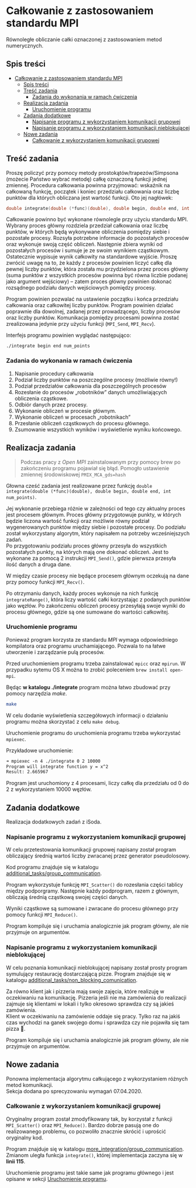 # Całkowanie z zastosowaniem standardu MPI

Równoległe obliczanie całki oznaczonej z zastosowaniem metod numerycznych.

## Spis treści

- [Całkowanie z zastosowaniem standardu MPI](#całkowanie-z-zastosowaniem-standardu-mpi)
  - [Spis treści](#spis-treści)
  - [Treść zadania](#treść-zadania)
    - [Zadania do wykonania w ramach ćwiczenia](#zadania-do-wykonania-w-ramach-ćwiczenia)
  - [Realizacja zadania](#realizacja-zadania)
    - [Uruchomienie programu](#uruchomienie-programu)
  - [Zadania dodatkowe](#zadania-dodatkowe)
    - [Napisanie programu z wykorzystaniem komunikacji grupowej](#napisanie-programu-z-wykorzystaniem-komunikacji-grupowej)
    - [Napisanie programu z wykorzystaniem komunikacji nieblokującej](#napisanie-programu-z-wykorzystaniem-komunikacji-nieblokującej)
  - [Nowe zadania](#nowe-zadania)
    - [Całkowanie z wykorzystaniem komunikacji grupowej](#całkowanie-z-wykorzystaniem-komunikacji-grupowej)

## Treść zadania

Proszę policzyć przy pomocy metody prostokątów/trapezów/Simpsona (możecie Państwo wybrać metodę) całkę oznaczoną funkcji jednej zmiennej. Procedura całkowania powinna przyjmować: wskaźnik na całkowaną funkcję, początek i koniec przedziału całkowania oraz liczbę punktów dla których obliczana jest wartość funkcji. Oto jej nagłówek:

```c
double integrate(double (*func)(double), double begin, double end, int num_points);
```

Całkowanie powinno być wykonane równolegle przy użyciu standardu MPI. Wybrany proces główny rozdziela przedział całkowania oraz liczbę punktów, w których będą wykonywane obliczenia pomiędzy siebie i pozostałe procesy. Rozsyła potrzebne informacje do pozostałych procesów oraz wykonuje swoją część obliczeń. Następnie zbiera wyniki od pozostałych procesów i sumuje je ze swoim wynikiem cząstkowym. Ostatecznie wypisuje wynik całkowity na standardowe wyjście. Proszę zwrócić uwagę na to, że każdy z procesów powinien liczyć całkę dla pewnej liczby punktów, która została mu przydzielona przez proces główny (suma punktów z wszystkich procesów powinna być równa liczbie podanej jako argument wejściowy) – zatem proces główny powinien dokonać rozsądnego podziału danych wejściowych pomiędzy procesy.

Program powinien pozwalać na ustawienie początku i końca przedziału całkowania oraz całkowitej liczby punktów. Program powinien działać poprawnie dla dowolnej, zadanej przez prowadzącego, liczby procesów oraz liczby punktów. Komunikacja pomiędzy procesami powinna zostać zrealizowana jedynie przy użyciu funkcji (`MPI_Send`, `MPI_Recv`).

Interfejs programu powinien wyglądać następująco:

`./integrate begin end num_points`

### Zadania do wykonania w ramach ćwiczenia

1. Napisanie procedury całkowania
2. Podział liczby punktów na poszczególne procesy (możliwie równy!)
3. Podział przedziałów całkowania dla poszczególnych procesów
4. Rozesłanie do procesów „robotników” danych umożliwiających obliczenia cząstkowe.
5. Odbiór danych przez procesy.
6. Wykonanie obliczeń w procesie głównym.
7. Wykonanie obliczeń w procesach „robotnikach”
8. Przesłanie obliczeń cząstkowych do procesu głównego.
9. Zsumowanie wszystkich wyników i wyświetlenie wyniku końcowego.

## Realizacja zadania

> Podczas pracy z _Open MPI_ zainstalowanym przy pomocy brew po zakończeniu programu pojawiał się błąd. Pomogło ustawienie zmiennej środowiskowej `PMIX_MCA_gds=hash`

Głowna cześć zadania jest realizowane przez funkcję `double integrate(double (*func)(double), double begin, double end, int num_points)`.

Jej wykonanie przebiega różnie w zależności od tego czy aktualny proces jest procesem głównym.
Proces główny przygotowuje punkty, w których będzie liczona wartość funkcji oraz możliwie równy podział wygenerowanych punktów między siebie i pozostałe procesy.
Do podziału został wykorzystany algorytm, który napisałem na potrzeby wcześniejszych zadań.  
Po przygotowaniu podziału proces główny przesyła do wszystkich pozostałych punkty, na których mają one dokonać obliczeń. Jest to wykonane za pomocą 2 instrukcji `MPI_Send()`, gdzie pierwsza przesyła ilość danych a druga dane.

W między czasie procesy nie będące procesem głównym oczekują na dane przy pomocy funkcji `MPI_Recv()`.

Po otrzymaniu danych, każdy proces wykonuje na nich funkcję `integrateRange()`, która liczy wartość całki korzystając z podanych punktów jako węzłów. Po zakończeniu obliczeń procesy przesyłają swoje wyniki do procesu głównego, gdzie są one sumowane do wartości całkowitej.

### Uruchomienie programu

Ponieważ program korzysta ze standardu _MPI_ wymaga odpowiedniego kompilatora oraz programu uruchamiającego. Pozwala to na łatwe utworzenie i zarządzanie pulą procesów.

Przed uruchomieniem programu trzeba zainstalować `mpicc` oraz `mpirun`. W przypadku sytemu OS X można to zrobić poleceniem `brew install open-mpi`.

Będąc **w katalogu ./integrate** program można łatwo zbudować przy pomocy narzędzia _make_.

```bash
make
```

W celu dodanie wyświetlenia szczegółowych informacji o działaniu programu można skorzystać z celu `make debug`.

Uruchomienie programu do uruchomienia programu trzeba wykorzystać `mpiexec`.

Przykładowe uruchomienie:

```txt
➜ mpiexec -n 4 ./integrate 0 2 10000
Program will integrate function y = x^2
Result: 2.665967
```

Program jest uruchomiony z 4 procesami, liczy całkę dla przedziału od 0 do 2 z wykorzystaniem 10000 węzłów.

## Zadania dodatkowe

Realizacja dodatkowych zadań z iSoda.

### Napisanie programu z wykorzystaniem komunikacji grupowej

W celu przetestowania komunikacji grupowej napisany został program obliczający średnią wartoś liczby zwracanej przez generator pseudolosowy.

Kod programu znajduje się w katalogu [additional_tasks/group_communication](./additional_tasks/group_communication).

Program wykorzystuje funkcję `MPI_Scatter()` do rozesłania części tablicy między podporgramy.
Następnie każdy podprogram, razem z głównym, obliczają średnią cząstkową swojej części danych.

Wyniki cząstkowe są sumowane i zwracane do procesu głównego przy pomocy funkcji `MPI_Reduce()`.

Program kompiluje się i uruchamia analogicznie jak program główny, ale nie przyjmuje on argumentów.

### Napisanie programu z wykorzystaniem komunikacji nieblokującej

W celu poznania komunikacji nieblokującej napisany został prosty program symulujący restaurację dostarczającą pizze.
Program znajduje się w katalogu [additional_tasks/non_blocking_comunication](./additional_tasks/non_blocking_comunication).

Za równo klient jak i pizzeria mają swoje zajęcia, które realizuję w oczekiwaniu na komunikację.
Pizzeria jeśli nie ma zamówienia do realizacji zajmuje się klientami w lokali i tylko okresowo sprawdza czy są jakieś zamówienia.  
Klient w oczekiwaniu na zamówienie oddaje się pracy. Tylko raz na jakiś czas wychodzi na ganek swojego domu i sprawdza czy nie pojawiła się tam pizza 🍕.

Program kompiluje się i uruchamia analogicznie jak program główny, ale nie przyjmuje on argumentów.

## Nowe zadania

Ponowna implementacja algorytmu całkującego z wykorzystaniem różnych metod komunikacji.  
Sekcja dodana po sprecyzowaniu wymagań 07.04.2020.

### Całkowanie z wykorzystaniem komunikacji grupowej

Oryginalny program został zmodyfikowany tak, by korzystał z funkcji `MPI_Scatter()` oraz `MPI_Reduce()`.
Bardzo dobrze pasują one do realizowanego problemu, co pozwoliło znacznie skrócić i uprościć oryginalny kod.

Program znajduje się w katalogu [more_integration/group_communication](./more_integration/group_communication). Zmianom uległa funkcja `integrate()`, której implementacja zaczyna się w **linii 115**.

Uruchomienie programu jest takie same jak programu głównego i jest opisane w sekcji [Uruchomienie programu](#Uruchomienie-programu).
